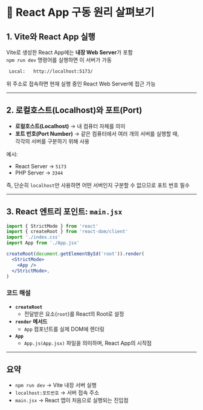 # 🚀 React App 구동 원리 살펴보기

## 1. Vite와 React App 실행
Vite로 생성한 React App에는 **내장 Web Server**가 포함  
`npm run dev` 명령어를 실행하면 이 서버가 가동

```bash
 Local:   http://localhost:5173/
```

위 주소로 접속하면 현재 실행 중인 React Web Server에 접근 가능

---

## 2. 로컬호스트(Localhost)와 포트(Port)
- **로컬호스트(Localhost)** → 내 컴퓨터 자체를 의미 
- **포트 번호(Port Number)** → 같은 컴퓨터에서 여러 개의 서버를 실행할 때,  
  각각의 서버를 구분하기 위해 사용

예시:
- React Server → `5173`
- PHP Server → `3344`

즉, 단순히 `localhost`만 사용하면 어떤 서버인지 구분할 수 없으므로 포트 번호 필수

---

## 3. React 엔트리 포인트: `main.jsx`

```jsx
import { StrictMode } from 'react'
import { createRoot } from 'react-dom/client'
import './index.css'
import App from './App.jsx'

createRoot(document.getElementById('root')).render(
  <StrictMode>
    <App />
  </StrictMode>,
)
```

### 코드 해설
- **`createRoot`**  
  - 전달받은 요소(`root`)를 React의 Root로 설정 
- **`render` 메서드**  
  - `App` 컴포넌트를 실제 DOM에 렌더링  
- **`App`**  
  - `App.js(App.jsx)` 파일을 의미하며, React App의 시작점

---

## 요약
- `npm run dev` → Vite 내장 서버 실행  
- `localhost:포트번호` → 서버 접속 주소  
- `main.jsx` → React 앱이 처음으로 실행되는 진입점  
